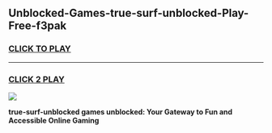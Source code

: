 
## Unblocked-Games-true-surf-unblocked-Play-Free-f3pak
<h3>
<a href="https://premium76.site?title=true-surf-unblocked&ref=21A">CLICK TO PLAY</a></h3>
<hr>

<h3>
<a href="https://premium76.site?title=true-surf-unblocked&ref=21A">CLICK 2 PLAY</a>
  
</h3>

<a href="https://premium76.site?title=true-surf-unblocked&ref=21A"><img src="https://clearcache.store/games.png"></a>


**true-surf-unblocked games unblocked: Your Gateway to Fun and Accessible Online Gaming**
